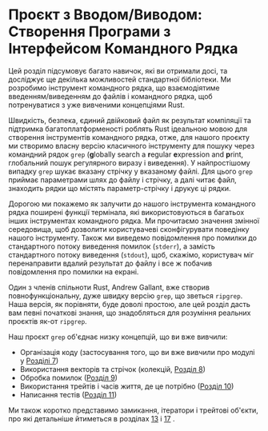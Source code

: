 # Проєкт з Вводом/Виводом: Створення Програми з Інтерфейсом Командного Рядка

Цей розділ підсумовує багато навичок, які ви отримали досі, та досліджує ще декілька можливостей стандартної бібліотеки. Ми розробимо інструмент командного рядка, що взаємодіятиме введенням/виведенням до файлів і командного рядка, щоб потренуватися з уже вивченими концепціями Rust.

Швидкість, безпека, єдиний двійковий файл як результат компіляції та підтримка багатоплатформеності роблять Rust ідеальною мовою для створення інструментів командного рядка, отже, для нашого проєкту ми створимо власну версію класичного інструменту для пошуку через командний рядок `grep` (**g**lobally search a **r**egular **e**xpression and **p**rint, глобальний пошук регулярного виразу і виведення). У найпростішому випадку `grep` шукає вказану стрічку у вказаному файлі. Для цього `grep` приймає параметрами шлях до файлу і стрічку,  а далі читає файл, знаходить рядки що містять параметр-стрічку і друкує ці рядки.

Дорогою ми покажемо як залучити до нашого інструмента командного рядка поширені функції термінала, які використовуються в багатьох інших інструментах командного рядка. Ми прочитаємо значення змінної середовища, щоб дозволити користувачеві сконфігурувати поведінку нашого інструменту. Також ми виведемо повідомлення про помилки до стандартного потоку виведення помилок (`stderr`), а замість стандартного потоку виведення (`stdout`), щоб, скажімо, користувач міг перенаправити вдалий результат до файлу і все ж побачив повідомлення про помилки на екрані.

Один з членів спільноти Rust, Andrew Gallant, вже створив повнофункціональну, дуже швидку версію `grep`, що зветься `ripgrep`. Наша версія, як порівняти, буде доволі простою, але цей розділ дасть вам певні початкові знання, що знадобляться для розуміння реальних проєктів як-от `ripgrep`.

Наш проєкт `grep` об'єднає низку концепцій, що ви вже вивчили:

* Організація коду (застосування того, що ви вже вивчили про модулі у [Розділі 7][ch7]<!--
  ignore -->)
* Використання векторів та стрічок (колекцій, [Розділ 8][ch8]<!-- ignore -->)
* Обробка помилок ([Розділ 9][ch9]<!-- ignore -->)
* Використання трейтів і часів життя, де це потрібно ([Розділ 10][ch10]<!-- ignore
  -->)
* Написання тестів ([Розділ 11][ch11]<!-- ignore -->)

Ми також коротко представимо замикання, ітератори і трейтові об'єкти, про які детальніше йтиметься в розділах [13][ch13]<!-- ignore --> і [17][ch17]<!-- ignore --> .

[ch7]: ch07-00-managing-growing-projects-with-packages-crates-and-modules.html
[ch8]: ch08-00-common-collections.html
[ch9]: ch09-00-error-handling.html
[ch10]: ch10-00-generics.html
[ch11]: ch11-00-testing.html
[ch13]: ch13-00-functional-features.html
[ch17]: ch17-00-oop.html
